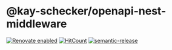 # @kay-schecker/openapi-nest-middleware

[![Renovate enabled](https://img.shields.io/badge/renovate-enabled-brightgreen.svg)](https://renovateapp.com/)
[![HitCount](http://hits.dwyl.io/kay-schecker/oa-nest-middleware.svg)](http://hits.dwyl.com/kay-schecker/oa-nest-middleware)
[![semantic-release](https://img.shields.io/badge/%20%20%F0%9F%93%A6%F0%9F%9A%80-semantic--release-e10079.svg)](https://github.com/semantic-release/semantic-release)
